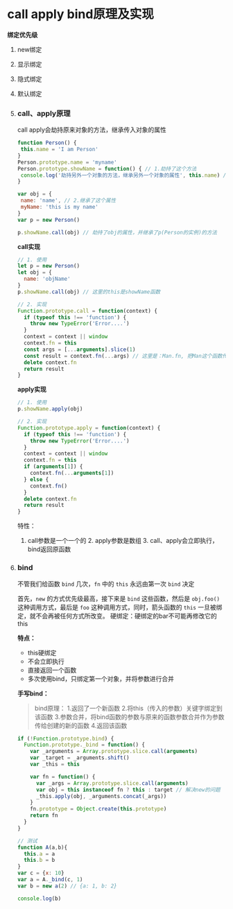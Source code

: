 # call apply bind原理及实现



**绑定优先级**

1. new绑定

2. 显示绑定
3. 隐式绑定
4. 默认绑定



1. ### call、apply原理

   call apply会劫持原来对象的方法，继承传入对象的属性

   ```javascript
   function Person() {
   	this.name = 'I am Person'
   }
   Person.prototype.name = 'myname'
   Person.prototype.showName = function() { // 1.劫持了这个方法
   	console.log('劫持另外一个对象的方法，继承另外一个对象的属性', this.name) // call后这里是name，并不是myname
   }
   
   var obj = {
   	name: 'name', // 2.继承了这个属性
   	myName: 'this is my name'
   }
   var p = new Person()
   
   p.showName.call(obj) // 劫持了obj的属性，并继承了p(Person的实例)的方法
   ```

   

   **call实现**

   ```javascript
   // 1. 使用
   let p = new Person()
   let obj = {
     name: 'objName'
   }
   p.showName.call(obj) // 这里的this是showName函数
   
   // 2. 实现
   Function.prototype.call = function(context) {
     if (typeof this !== 'function') {
       throw new TypeError('Error....')
     }
     context = context || window
     context.fn = this
     const args = [...arguments].slice(1)
     const result = context.fn(...args) // 这里是：Man.fn, 把Man这个函数传进去当作this调用了[其实就是当作对象来调用了]
     delete context.fn
     return result
   }
   ```

   **apply实现**

   ```javascript
   // 1. 使用
   p.showName.apply(obj)
   
   // 2. 实现
   Function.prototype.apply = function(context) {
     if (typeof this !== 'function') {
       throw new TypeError('Error....')
     }
     context = context || window
     context.fn = this
     if (arguments[1]) {
       context.fn(...arguments[1])
     } else {
       context.fn()
     }
     delete context.fn
     return result
   }
   ```

   特性：

   	1. call参数是一个一个的
    	2. apply参数是数组
    	3. call、apply会立即执行，bind返回原函数



2. ### bind

   不管我们给函数 `bind` 几次，`fn` 中的 `this` 永远由第一次 `bind` 决定

   首先，`new` 的方式优先级最高，接下来是 `bind` 这些函数，然后是 `obj.foo()` 这种调用方式，最后是 `foo` 这种调用方式，同时，箭头函数的 `this` 一旦被绑定，就不会再被任何方式所改变。
   硬绑定：硬绑定的bar不可能再修改它的this

   **特点：**

   - this硬绑定
   - 不会立即执行
   - 直接返回一个函数
   - 多次使用bind，只绑定第一个对象，并将参数进行合并

   **手写bind：**

   > bind原理：
   > 	1.返回了一个新函数
   > 	2.将this（传入的参数）关键字绑定到该函数
   > 	3.参数合并，将bind函数的参数与原来的函数参数合并作为参数传给创建的新的函数
   > 	4.返回该函数

   ```javascript
   if (!Function.prototype.bind) {
     Function.prototype._bind = function() {
       var _arguments = Array.prototype.slice.call(arguments)
       var _target = _arguments.shift()
       var _this = this
   
       var fn = function() {
         var _args = Array.prototype.slice.call(arguments)
         var obj = this instanceof fn ? this : target // 解决new的问题
         _this.apply(obj, _arguments.concat(_args))
       }
       fn.prototype = Object.create(this.prototype)
       return fn
     }
   }
   
   // 测试
   function A(a,b){
     this.a = a
     this.b = b
   }
   var c = {x: 10}
   var a = A._bind(c, 1)
   var b = new a(2) // {a: 1, b: 2}
   
   console.log(b)
   ```

   















